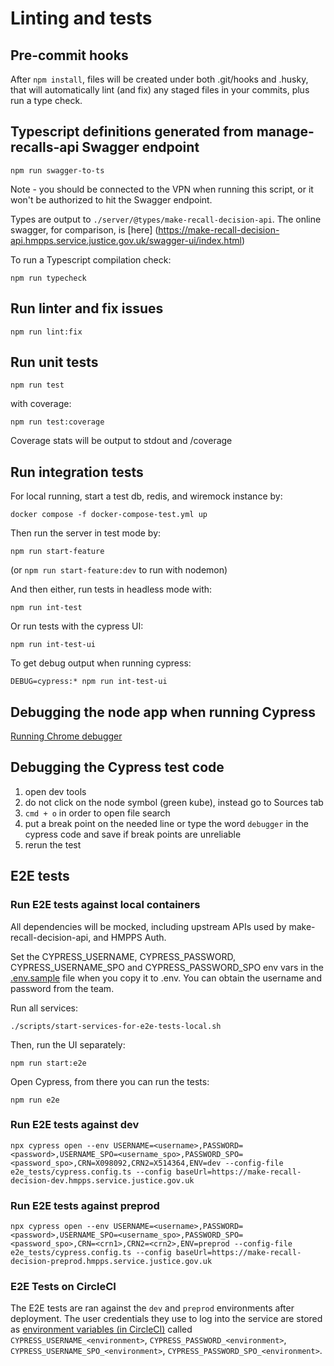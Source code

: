 # Linting and tests

## Pre-commit hooks
After `npm install`, files will be created under both .git/hooks and .husky, that will automatically lint (and fix) any staged files in your commits, plus run a type check.

## Typescript definitions generated from manage-recalls-api Swagger endpoint
```
npm run swagger-to-ts
```

Note - you should be connected to the VPN when running this script, or it won't be authorized to hit the Swagger endpoint.

Types are output to `./server/@types/make-recall-decision-api`.
The online swagger, for comparison, is [here]
(https://make-recall-decision-api.hmpps.service.justice.gov.uk/swagger-ui/index.html)

To run a Typescript compilation check:
```
npm run typecheck
```

## Run linter and fix issues

`npm run lint:fix`

## Run unit tests

`npm run test`

with coverage:

`npm run test:coverage`

Coverage stats will be output to stdout and /coverage

## Run integration tests

For local running, start a test db, redis, and wiremock instance by:

```
docker compose -f docker-compose-test.yml up
```

Then run the server in test mode by:

```
npm run start-feature
```

(or `npm run start-feature:dev` to run with nodemon)

And then either, run tests in headless mode with:

```
npm run int-test
```

Or run tests with the cypress UI:

```
npm run int-test-ui
```

To get debug output when running cypress:

`DEBUG=cypress:* npm run int-test-ui`

## Debugging the node app when running Cypress
[Running Chrome debugger](./running-app.md#debugging-in-chrome-developer-tools)

## Debugging the Cypress test code
1. open dev tools
2. do not click on the node symbol (green kube), instead go to Sources tab
3. `cmd + o` in order to open file search
4. put a break point on the needed line or type the word `debugger` in the cypress code and save if break points are unreliable 
5. rerun the test 

## E2E tests

### Run E2E tests against local containers
All dependencies will be mocked, including upstream APIs used by make-recall-decision-api, and HMPPS Auth.

Set the CYPRESS_USERNAME, CYPRESS_PASSWORD, CYPRESS_USERNAME_SPO and CYPRESS_PASSWORD_SPO env vars in the [.env.sample](./.env.sample) file when you copy it to .env. You can obtain the username and password from the team.

Run all services:
```
./scripts/start-services-for-e2e-tests-local.sh
```

Then, run the UI separately:
```
npm run start:e2e
```

Open Cypress, from there you can run the tests:
```
npm run e2e
```

### Run E2E tests against dev
```
npx cypress open --env USERNAME=<username>,PASSWORD=<password>,USERNAME_SPO=<username_spo>,PASSWORD_SPO=<password_spo>,CRN=X098092,CRN2=X514364,ENV=dev --config-file e2e_tests/cypress.config.ts --config baseUrl=https://make-recall-decision-dev.hmpps.service.justice.gov.uk
```

### Run E2E tests against preprod
```
npx cypress open --env USERNAME=<username>,PASSWORD=<password>,USERNAME_SPO=<username_spo>,PASSWORD_SPO=<password_spo>,CRN=<crn1>,CRN2=<crn2>,ENV=preprod --config-file e2e_tests/cypress.config.ts --config baseUrl=https://make-recall-decision-preprod.hmpps.service.justice.gov.uk
```

### E2E Tests on CircleCI

The E2E tests are ran against the `dev` and `preprod` environments after deployment. The user credentials they use to log into the service are stored as [environment variables (in CircleCI)](https://app.circleci.com/settings/project/github/ministryofjustice/make-recall-decision-ui/environment-variables) called `CYPRESS_USERNAME_<environment>`, `CYPRESS_PASSWORD_<environment>`, `CYPRESS_USERNAME_SPO_<environment>`, `CYPRESS_PASSWORD_SPO_<environment>`.
